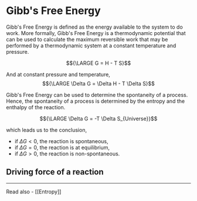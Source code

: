 # Gibb's Free Energy

Gibb's Free Energy is defined as the energy available to the system to do work. More formally, Gibb's Free Energy is a thermodynamic potential that can be used to calculate the maximum reversible work that may be performed by a thermodynamic system at a constant temperature and pressure. 

$${\LARGE G = H - T S}$$

And at constant pressure and temperature,
$${\LARGE \Delta G = \Delta H - T \Delta S}$$

Gibb's Free Energy can be used to determine the spontaneity of a process. Hence, the spontaneity of a process is determined by the entropy and the enthalpy of the reaction.

$${\LARGE \Delta G = -T \Delta S_{Universe}}$$

which leads us to the conclusion,
- if ${\Delta G <0}$, the reaction is spontaneous,
- if ${\Delta G = 0}$, the reaction is at equilibrium,
- if ${\Delta G > 0}$, the reaction is non-spontaneous.

## Driving force of a reaction



---
Read also - [[Entropy]]